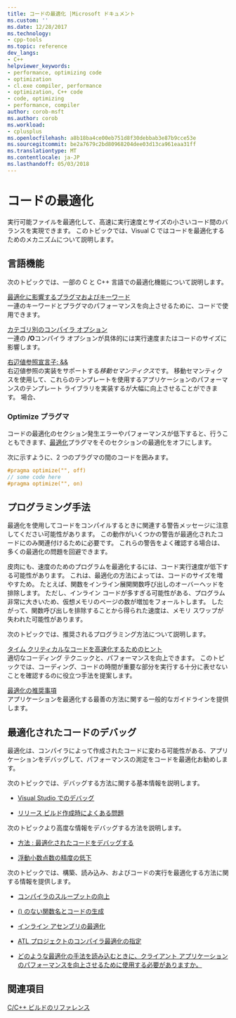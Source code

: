 ```yaml
---
title: コードの最適化 |Microsoft ドキュメント
ms.custom: ''
ms.date: 12/28/2017
ms.technology:
- cpp-tools
ms.topic: reference
dev_langs:
- C++
helpviewer_keywords:
- performance, optimizing code
- optimization
- cl.exe compiler, performance
- optimization, C++ code
- code, optimizing
- performance, compiler
author: corob-msft
ms.author: corob
ms.workload:
- cplusplus
ms.openlocfilehash: a8b18ba4ce00eb751d8f30debbab3e87b9cce53e
ms.sourcegitcommit: be2a7679c2bd80968204dee03d13ca961eaa31ff
ms.translationtype: MT
ms.contentlocale: ja-JP
ms.lasthandoff: 05/03/2018
---
```

# <a name="optimizing-your-code"></a>コードの最適化

実行可能ファイルを最適化して、高速に実行速度とサイズの小さいコード間のバランスを実現できます。 このトピックでは、Visual C ではコードを最適化するためのメカニズムについて説明します。

## <a name="language-features"></a>言語機能

次のトピックでは、一部の C と C++ 言語での最適化機能について説明します。

[最適化に影響するプラグマおよびキーワード](../../build/reference/optimization-pragmas-and-keywords.md)  
一連のキーワードとプラグマのパフォーマンスを向上させるために、コードで使用できます。

[カテゴリ別のコンパイラ オプション](../../build/reference/compiler-options-listed-by-category.md)  
一連の **/O**コンパイラ オプションが具体的には実行速度またはコードのサイズに影響します。

[右辺値参照宣言子: &&](../../cpp/rvalue-reference-declarator-amp-amp.md)  
右辺値参照の実装をサポートする*移動セマンティクス*です。 移動セマンティクスを使用して、これらのテンプレートを使用するアプリケーションのパフォーマンスのテンプレート ライブラリを実装するが大幅に向上させることができます。 場合、

### <a name="the-optimize-pragma"></a>Optimize プラグマ

コードの最適化のセクション発生エラーやパフォーマンスが低下すると、行うこともできます、[最適化](../../preprocessor/optimize.md)プラグマをそのセクションの最適化をオフにします。

次に示すように、2 つのプラグマの間のコードを囲みます。

```cpp
#pragma optimize("", off)
// some code here
#pragma optimize("", on)
```

## <a name="programming-practices"></a>プログラミング手法

最適化を使用してコードをコンパイルするときに関連する警告メッセージに注意してください可能性があります。 この動作がいくつかの警告が最適化されたコードにのみ関連付けるために必要です。 これらの警告をよく確認する場合は、多くの最適化の問題を回避できます。

皮肉にも、速度のためのプログラムを最適化するには、コード実行速度が低下する可能性があります。 これは、最適化の方法によっては、コードのサイズを増やすため。 たとえば、関数をインライン展開関数呼び出しのオーバーヘッドを排除します。 ただし、インライン コードが多すぎる可能性がある、プログラム非常に大きいため、仮想メモリのページの数が増加をフォールトします。 したがって、関数呼び出しを排除することから得られた速度は、メモリ スワップが失われた可能性があります。

次のトピックでは、推奨されるプログラミング方法について説明します。

[タイム クリティカルなコードを高速化するためのヒント](../../build/reference/tips-for-improving-time-critical-code.md)  
適切なコーディング テクニックと、パフォーマンスを向上できます。 このトピックでは、コーディング、コードの時間が重要な部分を実行する十分に表せないことを確認するのに役立つ手法を提案します。

[最適化の推奨事項](../../build/reference/optimization-best-practices.md)  
アプリケーションを最適化する最善の方法に関する一般的なガイドラインを提供します。

## <a name="debugging-optimized-code"></a>最適化されたコードのデバッグ

最適化は、コンパイラによって作成されたコードに変わる可能性がある、アプリケーションをデバッグして、パフォーマンスの測定をコードを最適化お勧めします。

次のトピックでは、デバッグする方法に関する基本情報を説明します。

- [Visual Studio でのデバッグ](/visualstudio/debugger/debugging-in-visual-studio)

- [リリース ビルド作成時によくある問題](../../build/reference/common-problems-when-creating-a-release-build.md)

次のトピックより高度な情報をデバッグする方法を説明します。

- [方法 : 最適化されたコードをデバッグする](/visualstudio/debugger/how-to-debug-optimized-code)

- [浮動小数点数の精度の低下](../../build/reference/why-floating-point-numbers-may-lose-precision.md)

次のトピックでは、構築、読み込み、およびコードの実行を最適化する方法に関する情報を提供します。

- [コンパイラのスループットの向上](../../build/reference/improving-compiler-throughput.md)

- [() のない関数名とコードの生成](../../build/reference/using-function-name-without-parens-produces-no-code.md)

- [インライン アセンブリの最適化](../../assembler/inline/optimizing-inline-assembly.md)

- [ATL プロジェクトのコンパイラ最適化の指定](../../atl/reference/specifying-compiler-optimization-for-an-atl-project.md)

- [どのような最適化の手法を読み込むときに、クライアント アプリケーションのパフォーマンスを向上させるために使用する必要がありますか。](../../build/dll-frequently-asked-questions.md#mfc_optimization)

## <a name="see-also"></a>関連項目

[C/C++ ビルドのリファレンス](../../build/reference/c-cpp-building-reference.md)  
